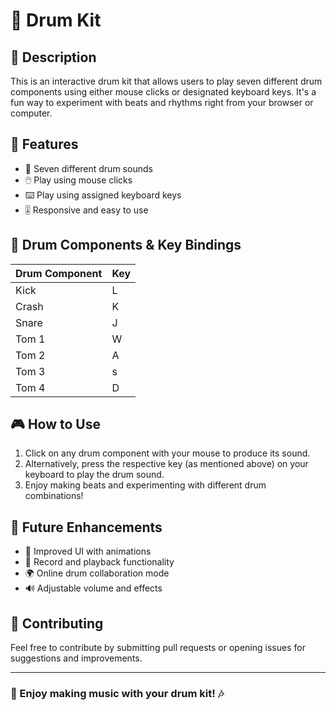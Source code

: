  # 🥁 Drum Kit

## 📝 Description
This is an interactive drum kit that allows users to play seven different drum components using either mouse clicks or designated keyboard keys. It's a fun way to experiment with beats and rhythms right from your browser or computer.

## 🚀 Features
- 🎵 Seven different drum sounds
- 🖱️ Play using mouse clicks
- ⌨️ Play using assigned keyboard keys
- 🎚️ Responsive and easy to use

## 🥁 Drum Components & Key Bindings
| Drum Component | Key |
|---------------|-----|
| Kick | L |
| Crash | K |
| Snare | J |
| Tom 1 | W |
| Tom 2 | A |
| Tom 3 | s |
| Tom 4 | D |

## 🎮 How to Use
1. Click on any drum component with your mouse to produce its sound.
2. Alternatively, press the respective key (as mentioned above) on your keyboard to play the drum sound.
3. Enjoy making beats and experimenting with different drum combinations!

## 📌 Future Enhancements
- 🎨 Improved UI with animations
- 🎼 Record and playback functionality
- 🌍 Online drum collaboration mode
- 🔊 Adjustable volume and effects

## 🤝 Contributing
Feel free to contribute by submitting pull requests or opening issues for suggestions and improvements.

---
### 🥁 Enjoy making music with your drum kit! 🎶
